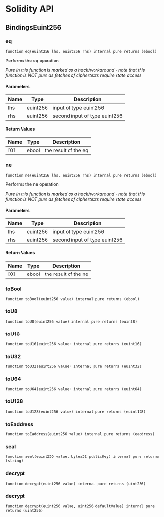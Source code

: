 # Solidity API

## BindingsEuint256

### eq

```solidity
function eq(euint256 lhs, euint256 rhs) internal pure returns (ebool)
```

Performs the eq operation

_Pure in this function is marked as a hack/workaround - note that this function is NOT pure as fetches of ciphertexts require state access_

#### Parameters

| Name | Type | Description |
| ---- | ---- | ----------- |
| lhs | euint256 | input of type euint256 |
| rhs | euint256 | second input of type euint256 |

#### Return Values

| Name | Type | Description |
| ---- | ---- | ----------- |
| [0] | ebool | the result of the eq |

### ne

```solidity
function ne(euint256 lhs, euint256 rhs) internal pure returns (ebool)
```

Performs the ne operation

_Pure in this function is marked as a hack/workaround - note that this function is NOT pure as fetches of ciphertexts require state access_

#### Parameters

| Name | Type | Description |
| ---- | ---- | ----------- |
| lhs | euint256 | input of type euint256 |
| rhs | euint256 | second input of type euint256 |

#### Return Values

| Name | Type | Description |
| ---- | ---- | ----------- |
| [0] | ebool | the result of the ne |

### toBool

```solidity
function toBool(euint256 value) internal pure returns (ebool)
```

### toU8

```solidity
function toU8(euint256 value) internal pure returns (euint8)
```

### toU16

```solidity
function toU16(euint256 value) internal pure returns (euint16)
```

### toU32

```solidity
function toU32(euint256 value) internal pure returns (euint32)
```

### toU64

```solidity
function toU64(euint256 value) internal pure returns (euint64)
```

### toU128

```solidity
function toU128(euint256 value) internal pure returns (euint128)
```

### toEaddress

```solidity
function toEaddress(euint256 value) internal pure returns (eaddress)
```

### seal

```solidity
function seal(euint256 value, bytes32 publicKey) internal pure returns (string)
```

### decrypt

```solidity
function decrypt(euint256 value) internal pure returns (uint256)
```

### decrypt

```solidity
function decrypt(euint256 value, uint256 defaultValue) internal pure returns (uint256)
```


